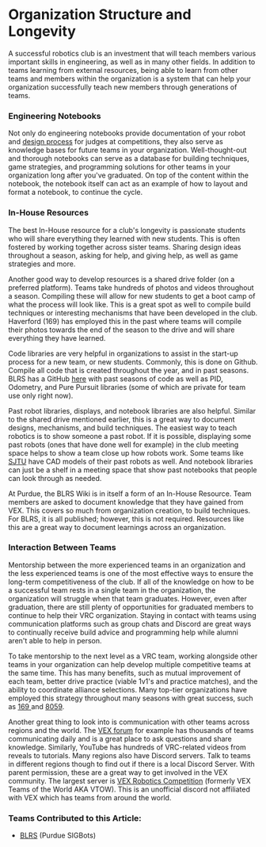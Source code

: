 # Organization Structure and Longevity

A successful robotics club is an investment that will teach members various important skills in engineering, as well as in many other fields. In addition to teams learning from external resources, being able to learn from other teams and members within the organization is a system that can help your organization successfully teach new members through generations of teams.

### Engineering Notebooks

Not only do engineering notebooks provide documentation of your robot and [design process](broken-reference) for judges at competitions, they also serve as knowledge bases for future teams in your organization. Well-thought-out and thorough notebooks can serve as a database for building techniques, game strategies, and programming solutions for other teams in your organization long after you've graduated. On top of the content within the notebook, the notebook itself can act as an example of how to layout and format a notebook, to continue the cycle.

### In-House Resources

The best In-House resource for a club's longevity is passionate students who will share everything they learned with new students. This is often fostered by working together across sister teams. Sharing design ideas throughout a season, asking for help, and giving help, as well as game strategies and more.&#x20;

Another good way to develop resources is a shared drive folder (on a preferred platform). Teams take hundreds of photos and videos throughout a season. Compiling these will allow for new students to get a boot camp of what the process will look like. This is a great spot as well to compile build techniques or interesting mechanisms that have been developed in the club. Haverford (169) has employed this in the past where teams will compile their photos towards the end of the season to the drive and will share everything they have learned.&#x20;

Code libraries are very helpful in organizations to assist in the start-up process for a new team, or new students. Commonly, this is done on Github. Compile all code that is created throughout the year, and in past seasons. BLRS has a GitHub [here](http://pros.cs.purdue.edu/) with past seasons of code as well as PID, Odometry, and Pure Pursuit libraries (some of which are private for team use only right now).

Past robot libraries, displays, and notebook libraries are also helpful. Similar to the shared drive mentioned earlier, this is a great way to document designs, mechanisms, and build techniques. The easiest way to teach robotics is to show someone a past robot. If it is possible, displaying some past robots (ones that have done well for example) in the club meeting space helps to show a team close up how robots work. Some teams like [SJTU](https://github.com/organizations/SJTU-VEX) have CAD models of their past robots as well. And notebook libraries can just be a shelf in a meeting space that show past notebooks that people can look through as needed.

At Purdue, the BLRS Wiki is in itself a form of an In-House Resource. Team members are asked to document knowledge that they have gained from VEX. This covers so much from organization creation, to build techniques. For BLRS, it is all published; however, this is not required. Resources like this are a great way to document learnings across an organization.&#x20;

### Interaction Between Teams

Mentorship between the more experienced teams in an organization and the less experienced teams is one of the most effective ways to ensure the long-term competitiveness of the club. If all of the knowledge on how to be a successful team rests in a single team in the organization, the organization will struggle when that team graduates. However, even after graduation, there are still plenty of opportunities for graduated members to continue to help their VRC organization. Staying in contact with teams using communication platforms such as group chats and Discord are great ways to continually receive build advice and programming help while alumni aren't able to help in person.

To take mentorship to the next level as a VRC team, working alongside other teams in your organization can help develop multiple competitive teams at the same time. This has many benefits, such as mutual improvement of each team, better drive practice (viable 1v1's and practice matches), and the ability to coordinate alliance selections. Many top-tier organizations have employed this strategy throughout many seasons with great success, such as [169 ](https://youtu.be/Wm7X3IUz6ok)and [8059](https://youtu.be/NX6mLf8iO34).&#x20;

Another great thing to look into is communication with other teams across regions and the world. The [VEX forum](https://www.vexforum.com/) for example has thousands of teams communicating daily and is a great place to ask questions and share knowledge. Similarly, YouTube has hundreds of VRC-related videos from reveals to tutorials. Many regions also have Discord servers. Talk to teams in different regions though to find out if there is a local Discord Server. With parent permission, these are a great way to get involved in the VEX community. The largest server is [VEX Robotics Competition](https://discord.com/invite/vrc) (formerly VEX Teams of the World AKA VTOW). This is an unofficial discord not affiliated with VEX which has teams from around the world.

### Teams Contributed to this Article:

* [BLRS](https://purduesigbots.com/) (Purdue SIGBots)

